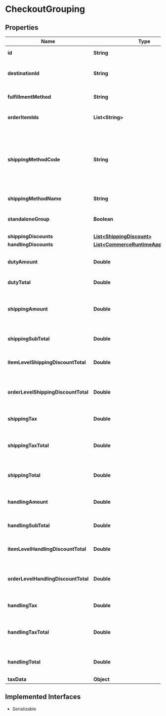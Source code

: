 

# CheckoutGrouping


## Properties

| Name | Type | Description | Notes |
|------------ | ------------- | ------------- | -------------|
|**id** | **String** | A unique identifier for this grouping. |  [optional] |
|**destinationId** | **String** | The DestinationId used by items in this grouping, which may be {null}. |  [optional] |
|**fulfillmentMethod** | **String** | The FulfillmentMethod used by items in this grouping. |  [optional] |
|**orderItemIds** | **List&lt;String&gt;** | Identifiers of the items that make up this grouping. |  [optional] |
|**shippingMethodCode** | **String** | Code that uniquely identifies the shipping method such as \&quot;Ground,\&quot; \&quot;Overnight,\&quot; or \&quot;Digital.\&quot;  The site&#39;s shipping settings lists the valid shipping methods specified for this site. |  [optional] |
|**shippingMethodName** | **String** | Readable name of the shipping method. |  [optional] |
|**standaloneGroup** | **Boolean** | Indicates whether a non ship group should combine with a ship group |  [optional] |
|**shippingDiscounts** | [**List&lt;ShippingDiscount&gt;**](ShippingDiscount.md) |  |  [optional] |
|**handlingDiscounts** | [**List&lt;CommerceRuntimeAppliedDiscount&gt;**](CommerceRuntimeAppliedDiscount.md) |  |  [optional] |
|**dutyAmount** | **Double** | Any duty fee applied directly to this group. Items can also have their own duty fee. |  [optional] |
|**dutyTotal** | **Double** | Total raw duty amounts for this group. |  [optional] |
|**shippingAmount** | **Double** | If a shipping method applies directly to this grouping (versus the items), this is the raw shipping amount for the group. |  [optional] |
|**shippingSubTotal** | **Double** | The raw shipping amount minus shipping discounts. |  [optional] |
|**itemLevelShippingDiscountTotal** | **Double** | The total value of item-level shipping discounts applied to this group. |  [optional] |
|**orderLevelShippingDiscountTotal** | **Double** | The total value of order-level (group-level) shipping discounts applied to this group. |  [optional] |
|**shippingTax** | **Double** | Group-level shipping tax. Does not account for item shipping tax. |  [optional] |
|**shippingTaxTotal** | **Double** | The total shipping tax for this group, accounting for both group-level and item-level shipping tax. |  [optional] |
|**shippingTotal** | **Double** | The total shipping cost for this group, accounting for discounts and tax. |  [optional] |
|**handlingAmount** | **Double** | The handling fee amount that&#39;s applicable to this grouping. |  [optional] |
|**handlingSubTotal** | **Double** | The total raw handling amounts minus handling discounts. |  [optional] |
|**itemLevelHandlingDiscountTotal** | **Double** | The total value of item-level handling discounts applied to this group. |  [optional] |
|**orderLevelHandlingDiscountTotal** | **Double** | The total value of order-level (group-level) handling discounts applied to this group. |  [optional] |
|**handlingTax** | **Double** | Group-level handling tax. Does not account for item handling tax. |  [optional] |
|**handlingTaxTotal** | **Double** | The total handling tax for this group, accounting for both group-level and item-level handling tax. |  [optional] |
|**handlingTotal** | **Double** | The total handling cost for this group, accounting for discounts and tax. |  [optional] |
|**taxData** | **Object** |  |  [optional] |


## Implemented Interfaces

* Serializable


